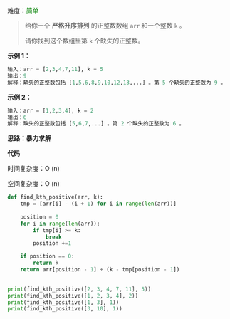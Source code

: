 难度：<font color=green>简单</font>

> 给你一个 **严格升序排列** 的正整数数组 `arr` 和一个整数 `k` 。
>
> 请你找到这个数组里第 `k` 个缺失的正整数。

**示例 1：**

```python
输入：arr = [2,3,4,7,11], k = 5
输出：9
解释：缺失的正整数包括 [1,5,6,8,9,10,12,13,...] 。第 5 个缺失的正整数为 9 。
```



**示例 2：**

```python
输入：arr = [1,2,3,4], k = 2
输出：6
解释：缺失的正整数包括 [5,6,7,...] 。第 2 个缺失的正整数为 6 。
```

**思路：暴力求解**



**代码**

时间复杂度：O (n)

空间复杂度：O (n)

```python
def find_kth_positive(arr, k):
    tmp = [arr[i] - (i + 1) for i in range(len(arr))]
    
    position = 0
    for i in range(len(arr)):
        if tmp[i] >= k:
            break
        position +=1

    if position == 0:
        return k
    return arr[position - 1] + (k - tmp[position - 1])

  
print(find_kth_positive([2, 3, 4, 7, 11], 5))
print(find_kth_positive([1, 2, 3, 4], 2))
print(find_kth_positive([1, 3], 1))
print(find_kth_positive([3, 10], 1))
```

